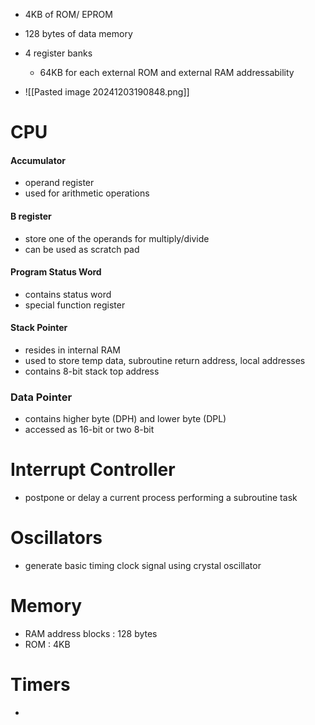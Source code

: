 - 4KB of ROM/ EPROM
- 128 bytes of data memory
- 4 register banks
	- 64KB for each external ROM and external RAM addressability

- ![[Pasted image 20241203190848.png]]


# CPU 
#### Accumulator
- operand register
- used for arithmetic operations

#### B register
- store one of the operands for multiply/divide
- can be used as scratch pad

#### Program Status Word
- contains status word
- special function register

#### Stack Pointer
- resides in internal RAM
- used to store temp data, subroutine return address, local addresses
- contains 8-bit stack top address

### Data Pointer
- contains higher byte (DPH) and lower byte (DPL) 
- accessed as 16-bit or two 8-bit

# Interrupt Controller
- postpone or delay a current process performing a subroutine task

# Oscillators
- generate basic timing clock signal using crystal oscillator
# Memory
- RAM address blocks : 128 bytes
- ROM : 4KB

# Timers
- 